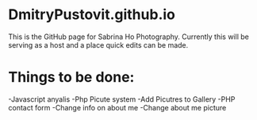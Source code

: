 DmitryPustovit.github.io
========================

This is the GitHub page for Sabrina Ho Photography. Currently this will be serving as a host and a place quick edits can be
made. 

Things to be done:
==================
-Javascript anyalis
-Php Picute system 
-Add Picutres to Gallery 
-PHP contact form 
-Change info on about me
-Change about me picture
